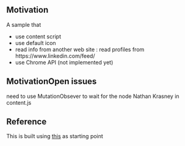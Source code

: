 <h2>Motivation</h2>
A sample that 
<ul>
<li>use content script</li>
<li>use default icon</li>
<li>read info from another web site : read profiles from https://www.linkedin.com/feed/</li>
<li>use Chrome API (not implemented yet)</li>
</ul>

<h2>MotivationOpen issues</h2>
need to use MutationObsever to wait for the node Nathan Krasney in content.js


<h2>Reference</h2>
This is built using <a href='https://github.com/GoogleChrome/chrome-extensions-samples/tree/main/functional-samples/tutorial.reading-time'>this</a> as starting point 
